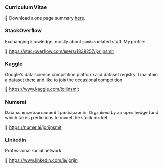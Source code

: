 ### Curriculum Vitae
:page_facing_up: Download a one page summary [here](cv_summary.pdf).

### StackOverflow
Exchanging knowledge, mostly about `pandas` related stuff. My profile:

:link: https://stackoverflow.com/users/1838257/jorijnsmit

### Kaggle
Google's data science competition platform and dataset registry. I maintain a dataset there and like to join the occasional competition.

:link: https://www.kaggle.com/jorijnsmit

### Numerai
Data science tournament I participate in. Organised by an open hedge fund which takes predictions to model the stock market.

:link: https://numer.ai/jorijnsmit

### LinkedIn
Professional social network.

:link: https://www.linkedin.com/in/jorijn
